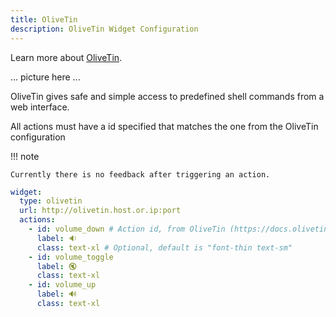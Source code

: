 ```yaml
---
title: OliveTin
description: OliveTin Widget Configuration
---
```


Learn more about [OliveTin](https://www.olivetin.app/).

... picture here ...

OliveTin gives safe and simple access to predefined shell commands from a web interface.

All actions must have a id specified that matches the one from the OliveTin configuration

!!! note

    Currently there is no feedback after triggering an action.

```yaml
widget:
  type: olivetin
  url: http://olivetin.host.or.ip:port
  actions:
    - id: volume_down # Action id, from OliveTin (https://docs.olivetin.app/action-ids.html)
      label: 🔉
      class: text-xl # Optional, default is "font-thin text-sm"
    - id: volume_toggle
      label: 🔇
      class: text-xl
    - id: volume_up
      label: 🔊
      class: text-xl
```
